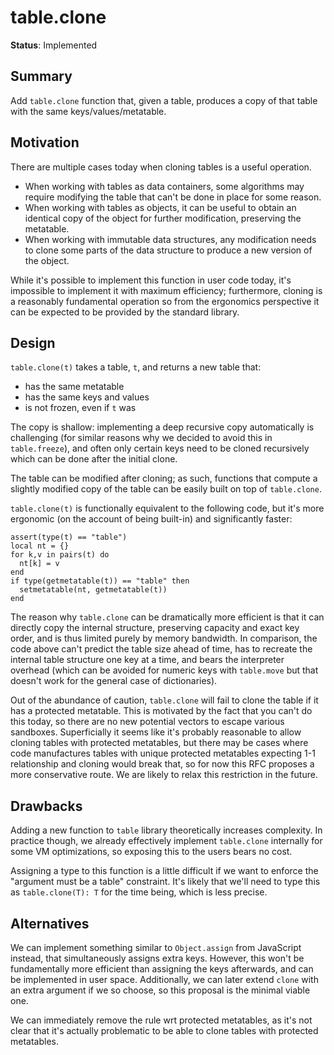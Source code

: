 # table.clone

**Status**: Implemented

## Summary

Add `table.clone` function that, given a table, produces a copy of that table with the same keys/values/metatable.

## Motivation

There are multiple cases today when cloning tables is a useful operation.

- When working with tables as data containers, some algorithms may require modifying the table that can't be done in place for some reason.
- When working with tables as objects, it can be useful to obtain an identical copy of the object for further modification, preserving the metatable.
- When working with immutable data structures, any modification needs to clone some parts of the data structure to produce a new version of the object.

While it's possible to implement this function in user code today, it's impossible to implement it with maximum efficiency; furthermore, cloning is a reasonably fundamental
operation so from the ergonomics perspective it can be expected to be provided by the standard library.

## Design

`table.clone(t)` takes a table, `t`, and returns a new table that:

- has the same metatable
- has the same keys and values
- is not frozen, even if `t` was

The copy is shallow: implementing a deep recursive copy automatically is challenging (for similar reasons why we decided to avoid this in `table.freeze`), and often only certain keys need to be cloned recursively which can be done after the initial clone.

The table can be modified after cloning; as such, functions that compute a slightly modified copy of the table can be easily built on top of `table.clone`.

`table.clone(t)` is functionally equivalent to the following code, but it's more ergonomic (on the account of being built-in) and significantly faster:

```luau
assert(type(t) == "table")
local nt = {}
for k,v in pairs(t) do
  nt[k] = v
end
if type(getmetatable(t)) == "table" then
  setmetatable(nt, getmetatable(t))
end
```

The reason why `table.clone` can be dramatically more efficient is that it can directly copy the internal structure, preserving capacity and exact key order, and is thus
limited purely by memory bandwidth. In comparison, the code above can't predict the table size ahead of time, has to recreate the internal table structure one key at a time,
and bears the interpreter overhead (which can be avoided for numeric keys with `table.move` but that doesn't work for the general case of dictionaries).

Out of the abundance of caution, `table.clone` will fail to clone the table if it has a protected metatable. This is motivated by the fact that you can't do this today, so
there are no new potential vectors to escape various sandboxes. Superficially it seems like it's probably reasonable to allow cloning tables with protected metatables, but
there may be cases where code manufactures tables with unique protected metatables expecting 1-1 relationship and cloning would break that, so for now this RFC proposes a more
conservative route. We are likely to relax this restriction in the future.

## Drawbacks

Adding a new function to `table` library theoretically increases complexity. In practice though, we already effectively implement `table.clone` internally for some VM optimizations, so exposing this to the users bears no cost.

Assigning a type to this function is a little difficult if we want to enforce the "argument must be a table" constraint. It's likely that we'll need to type this as `table.clone(T): T` for the time being, which is less precise.

## Alternatives

We can implement something similar to `Object.assign` from JavaScript instead, that simultaneously assigns extra keys. However, this won't be fundamentally more efficient than
assigning the keys afterwards, and can be implemented in user space. Additionally, we can later extend `clone` with an extra argument if we so choose, so this proposal is the
minimal viable one.

We can immediately remove the rule wrt protected metatables, as it's not clear that it's actually problematic to be able to clone tables with protected metatables.
